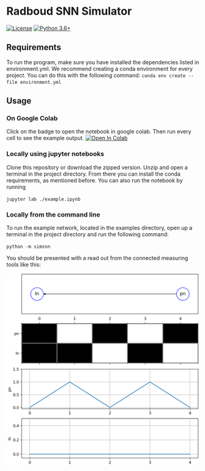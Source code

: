 # Radboud SNN Simulator

[![License](https://img.shields.io/badge/license-MIT-blue.svg)](https://opensource.org/licenses/MIT) 
[![Python 3.6+](https://img.shields.io/badge/python-3.6-blue.svg)](https://www.python.org/downloads/release/python-360/)

## Requirements
To run the program, make sure you have installed the dependencies listed in environment.yml. 
We recommend creating a conda environment for every project. You can do this with the following command:
`conda env create --file environment.yml`

## Usage

### On Google Colab

Click on the badge to open the notebook in google colab. Then run every cell to see the example output. [![Open In Colab](https://colab.research.google.com/assets/colab-badge.svg)](https://colab.research.google.com/github/adiehl96/SNN-computing/blob/master/example.ipynb)


### Locally using jupyter notebooks
Clone this repository or download the zipped version. Unzip and open a terminal in the project directory. From there you can install the conda requirements, as mentioned before. You can also run the notebook by running 

`jupyter lab ./example.ipynb` 


### Locally from the command line
To run the example network, located in the examples directory, open up a terminal in the project directory and run the following command: 

`python -m simsnn`

You should be presented with a read out from the connected measuring tools like this:

![Default Readout](defaultreadout.png)
